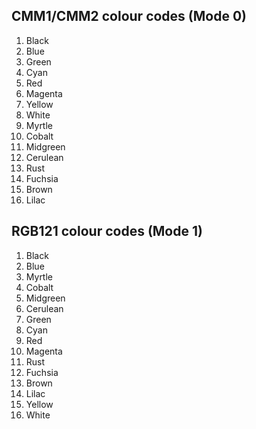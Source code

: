 ## CMM1/CMM2 colour codes (Mode 0)

1. Black
2. Blue
3. Green
4. Cyan
5. Red
6. Magenta
7. Yellow
8. White
9. Myrtle
10. Cobalt
11. Midgreen
12. Cerulean
13. Rust
14. Fuchsia
15. Brown
16. Lilac


## RGB121 colour codes (Mode 1)

1. Black
2. Blue
3. Myrtle
4. Cobalt
5. Midgreen
6. Cerulean
7. Green
8. Cyan
9. Red
10. Magenta
11. Rust
12. Fuchsia
13. Brown
14. Lilac
15. Yellow
16. White

